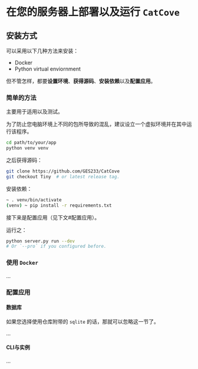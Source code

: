 # 在您的服务器上部署以及运行 `CatCove`

## 安装方式

可以采用以下几种方法来安装：

- Docker
- Python virtual enviornment

但不管怎样，都要**设置环境**、**获得源码**、**安装依赖**以及**配置应用**。

### 简单的方法

主要用于适用以及测试。

为了防止您电脑环境上不同的包所导致的混乱，建议设立一个虚拟环境并在其中运行该程序。

```bash
cd path/to/your/app
python venv venv
```

之后获得源码：

```bash
git clone https://github.com/GES233/CatCove
git checkout Tiny  # or latest release tag.
```

安装依赖：

```bash
~ . venv/bin/activate
(venv) ~ pip install -r requirements.txt
```

接下来是配置应用（见下文#配置应用）。

运行之：

```bash
python server.py run --dev
# Or `--pro` if you configured before.
```

### 使用 `Docker`

...

### 配置应用

#### 数据库

如果您选择使用仓库附带的 `sqlite` 的话，那就可以忽略这一节了。

...

#### CLI与实例

...
